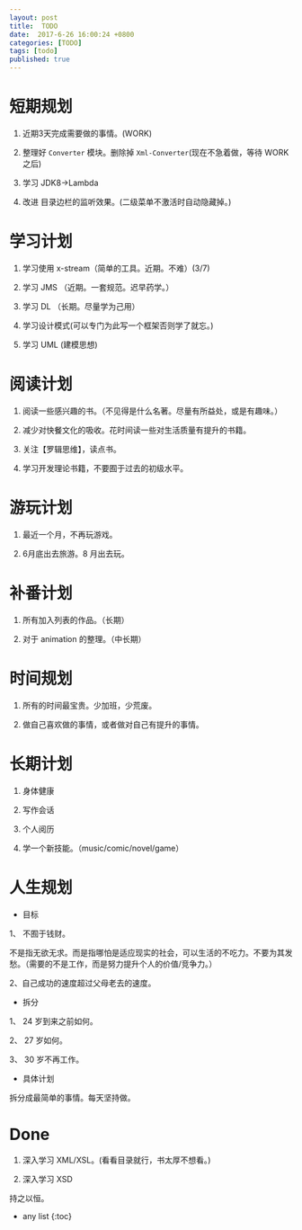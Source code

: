 ```yaml
---
layout: post
title:  TODO
date:  2017-6-26 16:00:24 +0800
categories: [TODO]
tags: [todo]
published: true
---
```


# 短期规划

1. 近期3天完成需要做的事情。(WORK)

2. 整理好 `Converter` 模块。删除掉 `Xml-Converter`(现在不急着做，等待 WORK 之后)

3. 学习 JDK8->Lambda 

4. 改进 目录边栏的监听效果。(二级菜单不激活时自动隐藏掉。)


# 学习计划

1. 学习使用 x-stream（简单的工具。近期。不难）(3/7)

2. 学习 JMS （近期。一套规范。迟早药学。）

3. 学习 DL （长期。尽量学为己用）

4. 学习设计模式(可以专门为此写一个框架否则学了就忘。)

5. 学习 UML (建模思想)


# 阅读计划

1. 阅读一些感兴趣的书。（不见得是什么名著。尽量有所益处，或是有趣味。）

2. 减少对快餐文化的吸收。花时间读一些对生活质量有提升的书籍。

3. 关注【罗辑思维】，读点书。

4. 学习开发理论书籍，不要囿于过去的初级水平。 

# 游玩计划

1. 最近一个月，不再玩游戏。

2. 6月底出去旅游。8 月出去玩。


# 补番计划

1. 所有加入列表的作品。（长期）

2. 对于 animation 的整理。（中长期）



# 时间规划

1. 所有的时间最宝贵。少加班，少荒废。

2. 做自己喜欢做的事情，或者做对自己有提升的事情。


# 长期计划

1. 身体健康

2. 写作会话

3. 个人阅历

4. 学一个新技能。（music/comic/novel/game）


# 人生规划

- 目标

1、 不囿于钱财。

不是指无欲无求。而是指哪怕是适应现实的社会，可以生活的不吃力。不要为其发愁。（需要的不是工作，而是努力提升个人的价值/竞争力。）

2、自己成功的速度超过父母老去的速度。


- 拆分

1、 24 岁到来之前如何。

2、 27 岁如何。

3、 30 岁不再工作。


- 具体计划

拆分成最简单的事情。每天坚持做。



# Done

1. 深入学习 XML/XSL。(看看目录就行，书太厚不想看。)

2. 深入学习 XSD


持之以恒。

* any list
{:toc}


